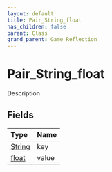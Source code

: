 ```yaml
---
layout: default
title: Pair_String_float
has_children: false
parent: Class
grand_parent: Game Reflection
---
```

# Pair_String_float
Description 

## Fields

| Type | Name |
|:----------|:--------------|
| [String](/riftbreaker-wiki/docs/game-reflection/components/string/) | key |
| [float](/riftbreaker-wiki/docs/game-reflection/components/float/) | value |

